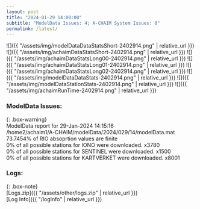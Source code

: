 ```yaml
---
layout: post
title: "2024-01-29 14:00:00"
subtitle: "ModelData Issues: 4; A-CHAIM System Issues: 0"
permalink: /latest/
---
```


![]({{ "/assets/img/modelDataDataStatsShort-2402914.png" | relative_url }})
![]({{ "/assets/img/achaimDataStatsShort-2402914.png" | relative_url }})
![]({{ "/assets/img/achaimDataStatsLong00-2402914.png" | relative_url }})
![]({{ "/assets/img/achaimDataStatsLong01-2402914.png" | relative_url }})
![]({{ "/assets/img/achaimDataStatsLong02-2402914.png" | relative_url }})
![]({{ "/assets/img/modelDataDataStats-2402914.png" | relative_url }})
![]({{ "/assets/img/modelDataStationStats-2402914.png" | relative_url }})
![]({{ "/assets/img/achaimRunTime-2402914.png" | relative_url }})


### ModelData Issues:  
  
{: .box-warning}  
 ModelData report for 29-Jan-2024 14:15:16   
 /home2/achaim1/A-CHAIM/modelData/2024/029/14/modelData.mat   
 73.7454% of RIO absoprtion values are finite   
 0% of all possible stations for IONO were downloaded. x3780   
 0% of all possible stations for SENTINEL were downloaded. x1500   
 0% of all possible stations for KARTVERKET were downloaded. x8001   
  


### Logs:  
  
{: .box-note}  
[Logs.zip]({{ "/assets/other/logs.zip" | relative_url }})  
[Log Info]({{ "/logInfo" | relative_url }})  
